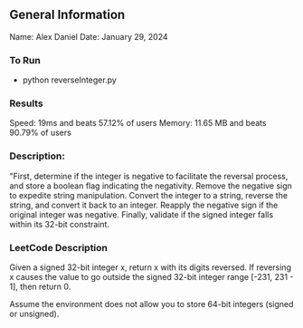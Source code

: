 ## General Information
Name: Alex Daniel
Date: January 29, 2024

### To Run
- python reverseInteger.py

### Results
Speed: 19ms and beats 57.12% of users
Memory: 11.65 MB and beats 90.79% of users

### Description:
"First, determine if the integer is negative to facilitate the reversal process, and store a boolean flag indicating the negativity.
Remove the negative sign to expedite string manipulation. Convert the integer to a string, reverse the string, and convert it back to
an integer. Reapply the negative sign if the original integer was negative. Finally, validate if the signed integer falls within its
32-bit constraint.

### LeetCode Description
Given a signed 32-bit integer x, return x with its digits reversed. If reversing x causes the value to go outside the signed 32-bit integer range [-231, 231 - 1], then return 0.

Assume the environment does not allow you to store 64-bit integers (signed or unsigned).
